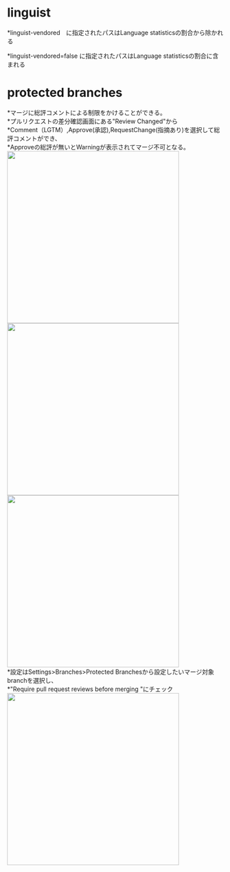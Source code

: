 # linguist
*linguist-vendored　に指定されたパスはLanguage statisticsの割合から除かれる

*linguist-vendored=false に指定されたパスはLanguage statisticsの割合に含まれる

# protected branches
*マージに総評コメントによる制限をかけることができる。  
*プルリクエストの差分確認画面にある"Review Changed"から  
*Comment（LGTM）,Approve(承認),RequestChange(指摘あり)を選択して総評コメントができ、   
*Approveの総評が無いとWarningが表示されてマージ不可となる。  
<img src=https://user-images.githubusercontent.com/10039786/27944119-8fc71014-631f-11e7-8ea7-39dd6ef70f9f.png width=400px>
<img src=https://user-images.githubusercontent.com/10039786/27944171-106b087e-6320-11e7-9016-d8e1be0bc150.png width=400px>  
<img src=https://user-images.githubusercontent.com/10039786/27943894-c6bc5f86-631d-11e7-8920-ceae70ac7ac6.png width=400px>  
*設定はSettings>Branches>Protected Branchesから設定したいマージ対象branchを選択し、  
*"Require pull request reviews before merging "にチェック  
<img src=https://user-images.githubusercontent.com/10039786/27943893-c5daa690-631d-11e7-95fa-44f6a20459d3.png width=400px>  
